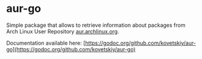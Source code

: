 # aur-go

Simple package that allows to retrieve information about packages from Arch
Linux User Repository [aur.archlinux.org](https://aur.archlinux.org).

Documentation available here:
[https://godoc.org/github.com/kovetskiy/aur-go](https://godoc.org/github.com/kovetskiy/aur-go)
